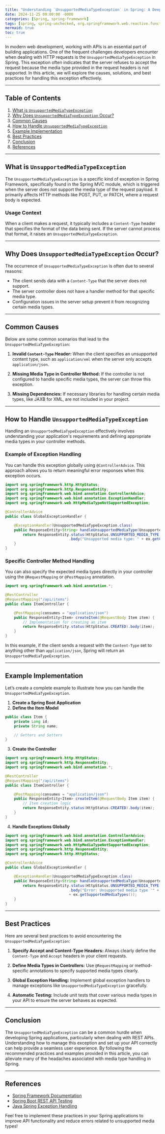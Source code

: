 ```yaml
---
title: "Understanding `UnsupportedMediaTypeException` in Spring: A Deep Dive"
date: 2024-11-25 09:00:00 -0000
categories: [Spring, spring-framework]
tags: [spring, spring-unchecked, org.springframework.web.reactive.function]
mermaid: true
toc: true
---
```



In modern web development, working with APIs is an essential part of building applications. One of the frequent challenges developers encounter when dealing with HTTP requests is the `UnsupportedMediaTypeException` in Spring. This exception often indicates that the server refuses to accept the request because the media type provided in the request headers is not supported. In this article, we will explore the causes, solutions, and best practices for handling this exception effectively.

---

## Table of Contents

1. [What is `UnsupportedMediaTypeException`](#what-is-unsupportedmediatypeexception)
2. [Why Does `UnsupportedMediaTypeException` Occur?](#why-does-unsupportedmediatypeexception-occur)
3. [Common Causes](#common-causes)
4. [How to Handle `UnsupportedMediaTypeException`](#how-to-handle-unsupportedmediatypeexception)
5. [Example Implementation](#example-implementation)
6. [Best Practices](#best-practices)
7. [Conclusion](#conclusion)
8. [References](#references)

---

## What is `UnsupportedMediaTypeException`

The `UnsupportedMediaTypeException` is a specific kind of exception in Spring Framework, specifically found in the Spring MVC module, which is triggered when the server does not support the media type of the request payload. It primarily affects HTTP methods like POST, PUT, or PATCH, where a request body is expected.

### Usage Context

When a client makes a request, it typically includes a `Content-Type` header that specifies the format of the data being sent. If the server cannot process that format, it raises an `UnsupportedMediaTypeException`.

---

## Why Does `UnsupportedMediaTypeException` Occur?

The occurrence of `UnsupportedMediaTypeException` is often due to several reasons:

- The client sends data with a `Content-Type` that the server does not support.
- The server controller does not have a handler method for that specific media type.
- Configuration issues in the server setup prevent it from recognizing certain media types.

---

## Common Causes

Below are some common scenarios that lead to the `UnsupportedMediaTypeException`:

1. **Invalid `Content-Type` Header:**
   When the client specifies an unsupported content type, such as `application/xml` when the server only accepts `application/json`.

2. **Missing Media Type in Controller Method:**
   If the controller is not configured to handle specific media types, the server can throw this exception.

3. **Missing Dependencies:**
   If necessary libraries for handling certain media types, like JAXB for XML, are not included in your project.

---

## How to Handle `UnsupportedMediaTypeException`

Handling an `UnsupportedMediaTypeException` effectively involves understanding your application's requirements and defining appropriate media types in your controller methods.

### Example of Exception Handling

You can handle this exception globally using `@ControllerAdvice`. This approach allows you to return meaningful error responses when this exception occurs.

```java
import org.springframework.http.HttpStatus;
import org.springframework.http.ResponseEntity;
import org.springframework.web.bind.annotation.ControllerAdvice;
import org.springframework.web.bind.annotation.ExceptionHandler;
import org.springframework.web.HttpMediaTypeNotSupportedException;

@ControllerAdvice
public class GlobalExceptionHandler {

    @ExceptionHandler(UnsupportedMediaTypeException.class)
    public ResponseEntity<String> handleUnsupportedMediaType(UnsupportedMediaTypeException ex) {
        return ResponseEntity.status(HttpStatus.UNSUPPORTED_MEDIA_TYPE)
                             .body("Unsupported media type: " + ex.getContentType());
    }
}
```

### Specific Controller Method Handling

You can also specify the expected media types directly in your controller using the `@RequestMapping` or `@PostMapping` annotation.

```java
import org.springframework.web.bind.annotation.*;

@RestController
@RequestMapping("/api/items")
public class ItemController {

    @PostMapping(consumes = "application/json")
    public ResponseEntity<Item> createItem(@RequestBody Item item) {
        // Implementation for creating an item
        return ResponseEntity.status(HttpStatus.CREATED).body(item);
    }
}
```

In this example, if the client sends a request with the `Content-Type` set to anything other than `application/json`, Spring will return an `UnsupportedMediaTypeException`.

---

## Example Implementation

Let’s create a complete example to illustrate how you can handle the `UnsupportedMediaTypeException`.

1. **Create a Spring Boot Application**
2. **Define the Item Model**

```java
public class Item {
    private Long id;
    private String name;

    // Getters and Setters
}
```

3. **Create the Controller**

```java
import org.springframework.http.HttpStatus;
import org.springframework.http.ResponseEntity;
import org.springframework.web.bind.annotation.*;

@RestController
@RequestMapping("/api/items")
public class ItemController {

    @PostMapping(consumes = "application/json")
    public ResponseEntity<Item> createItem(@RequestBody Item item) {
        // Item creation logic
        return ResponseEntity.status(HttpStatus.CREATED).body(item);
    }
}
```

4. **Handle Exceptions Globally**

```java
import org.springframework.web.bind.annotation.ControllerAdvice;
import org.springframework.web.bind.annotation.ExceptionHandler;
import org.springframework.web.HttpMediaTypeNotSupportedException;
import org.springframework.http.ResponseEntity;
import org.springframework.http.HttpStatus;

@ControllerAdvice
public class GlobalExceptionHandler {

    @ExceptionHandler(UnsupportedMediaTypeException.class)
    public ResponseEntity<String> handleUnsupportedMediaType(UnsupportedMediaTypeException ex) {
        return ResponseEntity.status(HttpStatus.UNSUPPORTED_MEDIA_TYPE)
                             .body("Error: Unsupported media type '" + ex.getContentType() + "'. Supported types are: "
                             + ex.getSupportedMediaTypes());
    }
}
```

---

## Best Practices

Here are several best practices to avoid encountering the `UnsupportedMediaTypeException`:

1. **Specify Accept and Content-Type Headers:** Always clearly define the `Content-Type` and `Accept` headers in your client requests.

2. **Define Media Types in Controllers:** Use `@RequestMapping` or method-specific annotations to specify supported media types clearly.

3. **Global Exception Handling:** Implement global exception handlers to manage exceptions like `UnsupportedMediaTypeException` gracefully.

4. **Automatic Testing:** Include unit tests that cover various media types in your API to ensure the server behaves as expected.

---

## Conclusion

The `UnsupportedMediaTypeException` can be a common hurdle when developing Spring applications, particularly when dealing with REST APIs. Understanding how to manage this exception and set up your API correctly can help provide a seamless user experience. By following the recommended practices and examples provided in this article, you can alleviate many of the headaches associated with media type handling in Spring.

---

## References

- [Spring Framework Documentation](https://docs.spring.io/spring-framework/docs/current/reference/html/web.html#mvc)
- [Spring Boot REST API Testing](https://spring.io/guides/gs/rest-service/)
- [Java Spring Exception Handling](https://www.baeldung.com/exception-handling-for-rest-with-spring)

Feel free to implement these practices in your Spring applications to improve API functionality and reduce errors related to unsupported media types!